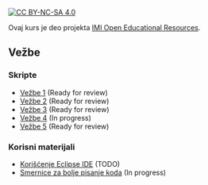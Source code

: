 [![CC BY-NC-SA 4.0][licence-shield]][licence]

Ovaj kurs je deo projekta [IMI Open Educational Resources](https://imioer.github.io).

## Vežbe

### Skripte

- [Vežbe 1](vezbe/01.md)  (Ready for review)
- [Vežbe 2](vezbe/02.md)  (Ready for review)
- [Vežbe 3](vezbe/03.md)  (Ready for review)
- [Vežbe 4](vezbe/04.md)  (In progress)
- [Vežbe 5](vezbe/05.md)  (Ready for review)

### Korisni materijali

- [Korišćenje Eclipse IDE](korisni-materijali/eclipse.md) (TODO)
- [Smernice za bolje pisanje koda](korisni-materijali/bolji-kod.md) (In progress)

[licence]: http://creativecommons.org/licenses/by-nc-sa/4.0/
[licence-shield]: https://img.shields.io/badge/License-CC%20BY--NC--SA%204.0-lightgrey.svg
